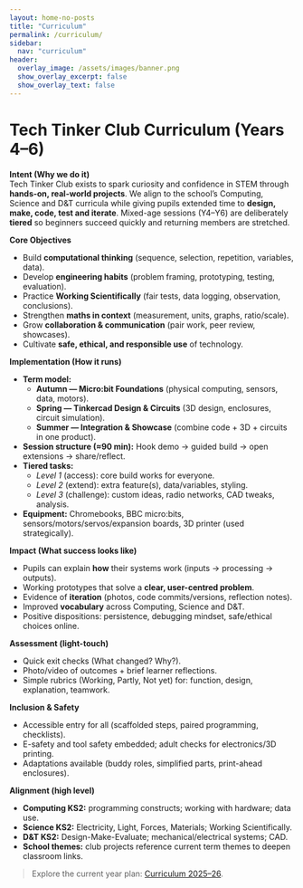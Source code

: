 ```yaml
---
layout: home-no-posts
title: "Curriculum"
permalink: /curriculum/
sidebar:
  nav: "curriculum"
header:
  overlay_image: /assets/images/banner.png
  show_overlay_excerpt: false
  show_overlay_text: false
---
```


# Tech Tinker Club Curriculum (Years 4–6)

**Intent (Why we do it)**  
Tech Tinker Club exists to spark curiosity and confidence in STEM through **hands-on, real-world projects**. We align to the school’s Computing, Science and D&T curricula while giving pupils extended time to **design, make, code, test and iterate**. Mixed-age sessions (Y4–Y6) are deliberately **tiered** so beginners succeed quickly and returning members are stretched.

**Core Objectives**
- Build **computational thinking** (sequence, selection, repetition, variables, data).  
- Develop **engineering habits** (problem framing, prototyping, testing, evaluation).  
- Practice **Working Scientifically** (fair tests, data logging, observation, conclusions).  
- Strengthen **maths in context** (measurement, units, graphs, ratio/scale).  
- Grow **collaboration & communication** (pair work, peer review, showcases).  
- Cultivate **safe, ethical, and responsible use** of technology.

**Implementation (How it runs)**
- **Term model:**  
  - **Autumn — Micro:bit Foundations** (physical computing, sensors, data, motors).  
  - **Spring — Tinkercad Design & Circuits** (3D design, enclosures, circuit simulation).  
  - **Summer — Integration & Showcase** (combine code + 3D + circuits in one product).  
- **Session structure (≈90 min):** Hook demo → guided build → open extensions → share/reflect.  
- **Tiered tasks:**  
  - *Level 1* (access): core build works for everyone.  
  - *Level 2* (extend): extra feature(s), data/variables, styling.  
  - *Level 3* (challenge): custom ideas, radio networks, CAD tweaks, analysis.  
- **Equipment:** Chromebooks, BBC micro:bits, sensors/motors/servos/expansion boards, 3D printer (used strategically).

**Impact (What success looks like)**
- Pupils can explain **how** their systems work (inputs → processing → outputs).  
- Working prototypes that solve a **clear, user-centred problem**.  
- Evidence of **iteration** (photos, code commits/versions, reflection notes).  
- Improved **vocabulary** across Computing, Science and D&T.  
- Positive dispositions: persistence, debugging mindset, safe/ethical choices online.

**Assessment (light-touch)**
- Quick exit checks (What changed? Why?).  
- Photo/video of outcomes + brief learner reflections.  
- Simple rubrics (Working, Partly, Not yet) for: function, design, explanation, teamwork.

**Inclusion & Safety**
- Accessible entry for all (scaffolded steps, paired programming, checklists).  
- E-safety and tool safety embedded; adult checks for electronics/3D printing.  
- Adaptations available (buddy roles, simplified parts, print-ahead enclosures).

**Alignment (high level)**
- **Computing KS2:** programming constructs; working with hardware; data use.  
- **Science KS2:** Electricity, Light, Forces, Materials; Working Scientifically.  
- **D&T KS2:** Design-Make-Evaluate; mechanical/electrical systems; CAD.  
- **School themes:** club projects reference current term themes to deepen classroom links.

> Explore the current year plan: [Curriculum 2025–26](/curriculum/2025-26/).
